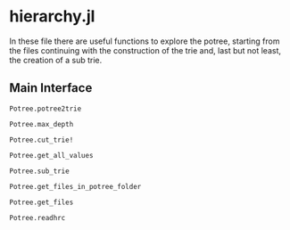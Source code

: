 # hierarchy.jl

In these file there are useful functions to explore the potree, starting from the files continuing with the construction of the trie and, last but not least, the creation of a sub trie.

## Main Interface

```@docs
Potree.potree2trie
```
```@docs
Potree.max_depth
```
```@docs
Potree.cut_trie!
```
```@docs
Potree.get_all_values
```
```@docs
Potree.sub_trie
```
```@docs
Potree.get_files_in_potree_folder
```
```@docs
Potree.get_files
```
```@docs
Potree.readhrc
```